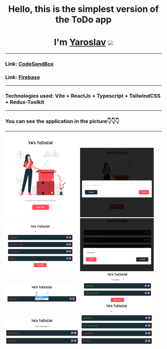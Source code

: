 <h1 align='center' font-size="60px">Hello, this is the simplest version of the ToDo app</h1>
<h1 align="center">I'm <a href="https://github.com/Yaroslav-Solomyaniy" target="_blank">Yaroslav</a> 
<img src="https://github.com/blackcater/blackcater/raw/main/images/Hi.gif" height="32"/></h1>
<hr></hr>
<h3>Link: <a href="https://codesandbox.io/p/github/Yaroslav-Solomyaniy/Todo-app/draft/blue-bush?file=%2FREADME.md&workspace=%257B%2522activeFileId%2522%253A%2522cldckylw4001i8rgo9sqb0v5u%2522%252C%2522openFiles%2522%253A%255B%2522%252FREADME.md%2522%255D%252C%2522sidebarPanel%2522%253A%2522EXPLORER%2522%252C%2522gitSidebarPanel%2522%253A%2522COMMIT%2522%252C%2522spaces%2522%253A%257B%2522cldckynjx001d356km6twqt4x%2522%253A%257B%2522key%2522%253A%2522cldckynjx001d356km6twqt4x%2522%252C%2522name%2522%253A%2522Default%2522%252C%2522devtools%2522%253A%255B%257B%2522type%2522%253A%2522PREVIEW%2522%252C%2522taskId%2522%253A%2522dev%2522%252C%2522port%2522%253A5173%252C%2522key%2522%253A%2522cldckz1gl00gz356knh6anudm%2522%252C%2522isMinimized%2522%253Afalse%257D%252C%257B%2522type%2522%253A%2522TASK_LOG%2522%252C%2522taskId%2522%253A%2522dev%2522%252C%2522key%2522%253A%2522cldckyzmp00ap356kbi4vbah7%2522%252C%2522isMinimized%2522%253Afalse%257D%255D%257D%257D%252C%2522currentSpace%2522%253A%2522cldckynjx001d356km6twqt4x%2522%252C%2522spacesOrder%2522%253A%255B%2522cldckynjx001d356km6twqt4x%2522%255D%257D" target="_blank">CodeSandBox</a></h1>
<h3>Link: <a href="https://todolist-6e039.web.app/" target="_blank">Firebase</a></h1>
<hr></hr>
<h3>Technologies used: Vite + ReactJs + Typescript + TailwindCSS + Redux-Toolkit</h3>
<hr></hr>
<h3>You can see the application in the picture👇👇👇</h3>

<hr/>
<div>
<img width="47%" src="https://github.com/Yaroslav-Solomyaniy/Todo-app/blob/master/public/preview/1.png"/>
<img  width="47%"  src="https://github.com/Yaroslav-Solomyaniy/Todo-app/blob/master/public/preview/2.png"/>
</div>
<div>
<img width="47%" src="https://github.com/Yaroslav-Solomyaniy/Todo-app/blob/master/public/preview/3.png"/>
<img  width="47%"  src="https://github.com/Yaroslav-Solomyaniy/Todo-app/blob/master/public/preview/4.png"/>
</div>
<div>
<img width="47%" src="https://github.com/Yaroslav-Solomyaniy/Todo-app/blob/master/public/preview/5.png"/>
<img  width="47%"  src="https://github.com/Yaroslav-Solomyaniy/Todo-app/blob/master/public/preview/6.png"/>
</div>
<div>
<img width="47%" src="https://github.com/Yaroslav-Solomyaniy/Todo-app/blob/master/public/preview/7.png"/>
<img  width="47%"  src="https://github.com/Yaroslav-Solomyaniy/Todo-app/blob/master/public/preview/8.png"/>
</div>
